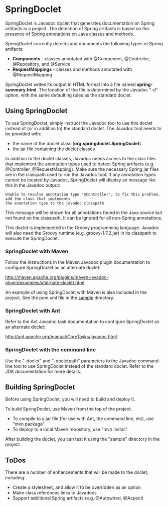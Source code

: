 # SpringDoclet

SpringDoclet is Javadoc doclet that generates documentation on Spring artifacts in a project. The detection of
Spring artifacts is based on the presence of Spring annotations on Java classes and methods.

SpringDoclet currently detects and documents the following types of Spring artifacts:

  + **Components** - classes annotated with @Component, @Controller, @Repository, and @Service
  + **RequestMappings** - classes and methods annotated with @RequestMapping

SpringDoclet writes its output in HTML format into a file named **spring-summary.html**. The location of the file is
determined by the Javadoc "-d" option, with the same defaulting rules as the standard doclet.

## Using SpringDoclet

To use SpringDoclet, simply instruct the Javadoc tool to use this doclet instead of (or in addition to) the standard
doclet. The Javadoc tool needs to be provided with:

  + the name of the doclet class (**org.springdoclet.SpringDoclet**)
  + the jar file containing the doclet classes

In addition to the doclet classes, Javadoc needs access to the class files that implement the annotation types
used to detect Spring artifacts (e.g. @Controller, @RequestMapping). Make sure the necessary Spring jar files are
in the classpath used to run the Javadoc tool. If any annotation types cannot be located by Javadoc, SpringDoclet will
display an message like this in the Javadoc output:

    Unable to resolve annotation type '@Controller'; to fix this problem, add the class that implements
    the annotation type to the javadoc classpath

This message will be shown for all annotations found in the Java source but not found on the classpath. It can be 
ignored for all non-Spring annotations.

This doclet is implemented in the Groovy programming language. Javadoc will also need the Groovy runtime (e.g.
groovy-1.7.2.jar) in its classpath to execute the SpringDoclet.

### SpringDoclet with Maven

Follow the instructions in the Maven Javadoc plugin documentation to configure SpringDoclet as an alternate doclet:

<http://maven.apache.org/plugins/maven-javadoc-plugin/examples/alternate-doclet.html>

An example of using SpringDoclet with Maven is also included in the project. See the pom.xml file in the
[sample](http://github.com/scottfrederick/springdoclet/tree/master/sample) directory.  

### SpringDoclet with Ant

Refer to the Ant Javadoc task documentation to configure SpringDoclet as an alternate doclet:

<http://ant.apache.org/manual/CoreTasks/javadoc.html>

### SpringDoclet with the command line

Use the "-doclet" and "-docletpath" parameters to the Javadoc command-line tool to use SpringDoclet instead of the
standard doclet. Refer to the JDK documentation for more details.

## Building SpringDoclet

Before using SpringDoclet, you will need to build and deploy it.

To build SpringDoclet, use Maven from the top of the project.

  + To compile to a jar file (for use with Ant, the command line, etc), use "mvn package".
  + To deploy to a local Maven repository, use "mvn install".

After building the doclet, you can test it using the "sample" directory in the project. 

## ToDos

There are a number of enhancements that will be made to the doclet, including:

  + Create a stylesheet, and allow it to be overridden as an option
  + Make class references links to Javadocs
  + Support additional Spring artifacts (e.g. @Autowired, @Aspect) 